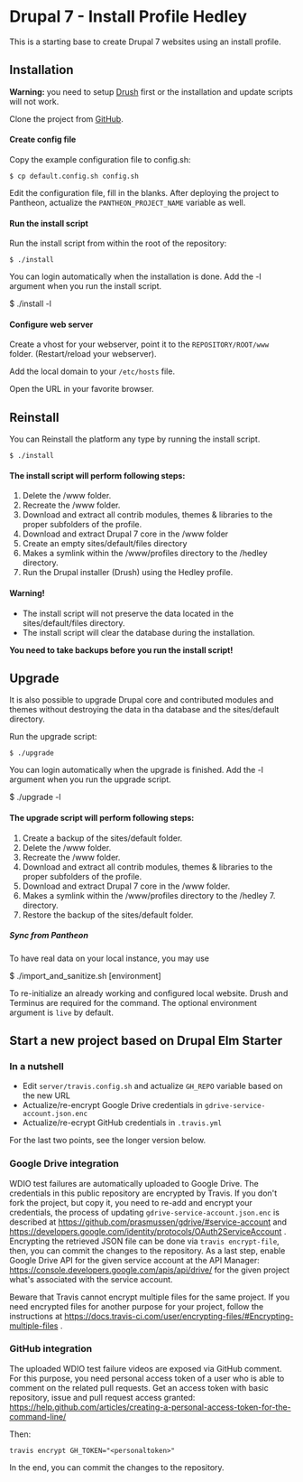 # Drupal 7 - Install Profile Hedley

This is a starting base to create Drupal 7 websites using an install profile.


## Installation

**Warning:** you need to setup [Drush](https://github.com/drush-ops/drush)
first or the installation and update scripts will not work.

Clone the project from [GitHub](https://github.com/Gizra/drupal-elm-stater).


#### Create config file

Copy the example configuration file to config.sh:

	$ cp default.config.sh config.sh

Edit the configuration file, fill in the blanks.
After deploying the project to Pantheon, actualize the `PANTHEON_PROJECT_NAME` variable as well.


#### Run the install script

Run the install script from within the root of the repository:

	$ ./install

You can login automatically when the installation is done. Add the -l argument
when you run the install script.

  $ ./install -l


#### Configure web server

Create a vhost for your webserver, point it to the `REPOSITORY/ROOT/www` folder.
(Restart/reload your webserver).

Add the local domain to your ```/etc/hosts``` file.

Open the URL in your favorite browser.



## Reinstall

You can Reinstall the platform any type by running the install script.

	$ ./install


#### The install script will perform following steps:

1. Delete the /www folder.
2. Recreate the /www folder.
3. Download and extract all contrib modules, themes & libraries to the proper
   subfolders of the profile.
4. Download and extract Drupal 7 core in the /www folder
5. Create an empty sites/default/files directory
6. Makes a symlink within the /www/profiles directory to the /hedley
   directory.
7. Run the Drupal installer (Drush) using the Hedley profile.

#### Warning!

* The install script will not preserve the data located in the
  sites/default/files directory.
* The install script will clear the database during the installation.

**You need to take backups before you run the install script!**



## Upgrade

It is also possible to upgrade Drupal core and contributed modules and themes
without destroying the data in tha database and the sites/default directory.

Run the upgrade script:

	$ ./upgrade

You can login automatically when the upgrade is finished. Add the -l argument
when you run the upgrade script.

  $ ./upgrade -l


#### The upgrade script will perform following steps:

1. Create a backup of the sites/default folder.
2. Delete the /www folder.
3. Recreate the /www folder.
4. Download and extract all contrib modules, themes & libraries to the proper
   subfolders of the profile.
5. Download and extract Drupal 7 core in the /www folder.
6. Makes a symlink within the /www/profiles directory to the
   /hedley 7. directory.
7. Restore the backup of the sites/default folder.

##### Sync from Pantheon

To have real data on your local instance, you may use

  $ ./import_and_sanitize.sh [environment]

To re-initialize an already working and configured local website. Drush and Terminus are required for
the command.
The optional environment argument is `live` by default.

## Start a new project based on Drupal Elm Starter

### In a nutshell
 * Edit `server/travis.config.sh` and actualize `GH_REPO` variable based on
   the new URL
 * Actualize/re-encrypt Google Drive credentials in `gdrive-service-account.json.enc`
 * Actualize/re-ecrypt GitHub credentials in `.travis.yml`

For the last two points, see the longer version below.

### Google Drive integration
WDIO test failures are automatically uploaded to Google Drive. The credentials
in this public repository are encrypted by Travis. If you don't fork the
project, but copy it, you need to re-add and encrypt your credentials,
the process of updating `gdrive-service-account.json.enc` is described at
https://github.com/prasmussen/gdrive/#service-account
and https://developers.google.com/identity/protocols/OAuth2ServiceAccount .
Encrypting the retrieved JSON file can be done via `travis encrypt-file`, 
then, you can commit the changes to the repository. As a last step,
enable Google Drive API for the given service account at
the API Manager: https://console.developers.google.com/apis/api/drive/
for the given project what's associated with the service account.

Beware that Travis cannot encrypt multiple files for the same project.
If you need encrypted files for another purpose for your project, follow
the instructions at
https://docs.travis-ci.com/user/encrypting-files/#Encrypting-multiple-files .

### GitHub integration
The uploaded WDIO test failure videos are exposed via GitHub comment. For
this purpose, you need personal access token of a user who is able to comment
on the related pull requests.
Get an access token with basic repository, issue and pull request access
granted:
https://help.github.com/articles/creating-a-personal-access-token-for-the-command-line/

Then:
```
travis encrypt GH_TOKEN="<personaltoken>"
```
In the end, you can commit the changes to the repository.
